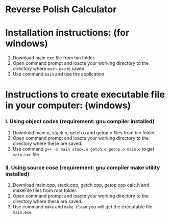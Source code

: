 # Reverse Polish Calculator

# Installation instructions: (for windows)
1. Download main.exe file from bin folder.
2. Open command prompt and loacte your working directory to the directory where `main.exe` is saved.
3. Use command `main` and use the application.

# Instructions to create executable file in your computer: (windows)
### I. Using object codes (requirement: gnu compiler installed)
1. Download main.o, stack.o, getch.o and getop.o files from bin folder.
2. Open command prompt and loacte your working directory to the directory where these are saved.
3. Use command `g++ -o main stack.o getch.o getop.o main.o` to get `main.exe` file
      
### II. Using source cose (requirement: gnu compiler make utility installed)
1.  Download main.cpp, stack.cpp, getch.cpp, getop.cpp calc.h and makeFile files from root folder.
2. Open command prompt and loacte your working directory to the directory where these are saved.
3. Use command `make` and `make clean` you will get the executable file `main.exe`.   
